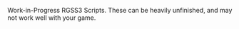 Work-in-Progress RGSS3 Scripts. These can be heavily unfinished, and may not work well with your game.
